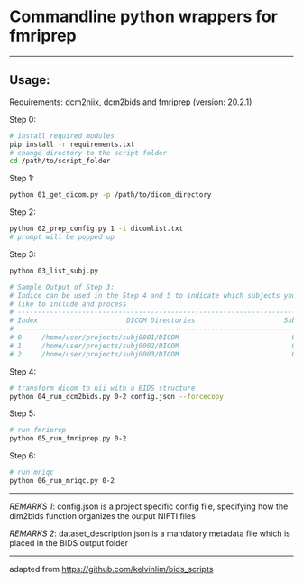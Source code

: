 # Commandline python wrappers for fmriprep

---

## Usage:

Requirements: dcm2niix, dcm2bids and fmriprep (version: 20.2.1)

Step 0:

```bash
# install required modules
pip install -r requirements.txt
# change directory to the script folder
cd /path/to/script_folder
```

Step 1:

```bash
python 01_get_dicom.py -p /path/to/dicom_directory
```

Step 2:

```bash
python 02_prep_config.py 1 -i dicomlist.txt
# prompt will be popped up
```

Step 3:

```bash
python 03_list_subj.py

# Sample Output of Step 3:
# Indice can be used in the Step 4 and 5 to indicate which subjects you would
# like to include and process
# --------------------------------------------------------------------------------
# Index                      DICOM Directories                      SubjID Session
# --------------------------------------------------------------------------------
# 0     /home/user/projects/subj0001/DICOM                            001   0000
# 1     /home/user/projects/subj0002/DICOM                            002   0000
# 2     /home/user/projects/subj0003/DICOM                            003   0000
```

Step 4:

```bash
# transform dicom to nii with a BIDS structure
python 04_run_dcm2bids.py 0-2 config.json --forcecopy
```

Step 5:

```bash
# run fmriprep
python 05_run_fmriprep.py 0-2
```

Step 6:

```bash
# run mriqc
python 06_run_mriqc.py 0-2
```

---

_REMARKS 1_: config.json is a project specific config file, specifying how the
dim2bids function organizes the output NIFTI files

_REMARKS 2_: dataset_description.json is a mandatory metadata file which is
placed in the BIDS output folder

---

adapted from <https://github.com/kelvinlim/bids_scripts>
